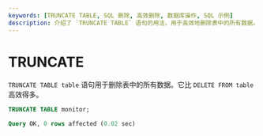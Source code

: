 ```yaml
---
keywords: [TRUNCATE TABLE, SQL 删除, 高效删除, 数据库操作, SQL 示例]
description: 介绍了 `TRUNCATE TABLE` 语句的用法，用于高效地删除表中的所有数据。
---
```


# TRUNCATE

`TRUNCATE TABLE table` 语句用于删除表中的所有数据。它比 `DELETE FROM table` 高效得多。

```sql
TRUNCATE TABLE monitor;
```

```sql
Query OK, 0 rows affected (0.02 sec)
```
